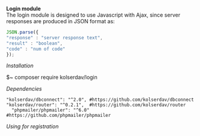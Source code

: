**Login module**  
The login module is designed to use Javascript with Ajax, since server responses are produced in JSON format as:  
```javascript
JSON.parse({
"response" : "server response text",
"result" : "boolean",
"code" : "num of code"
});
 ```   
 
 _Installation_          
 
 $~ composer require kolserdav/login
 
 _Dependencies_    
 
 `
 "kolserdav/dbconnect": "^2.0", #https://github.com/kolserdav/dbconnect  
 `  
 `
 "kolserdav/router": "^0.2.1",  #https://github.com/kolserdav/router  
 `  
 `  
 "phpmailer/phpmailer": "^6.0"	#https://github.com/phpmailer/phpmailer  
`

_Using for registration_



